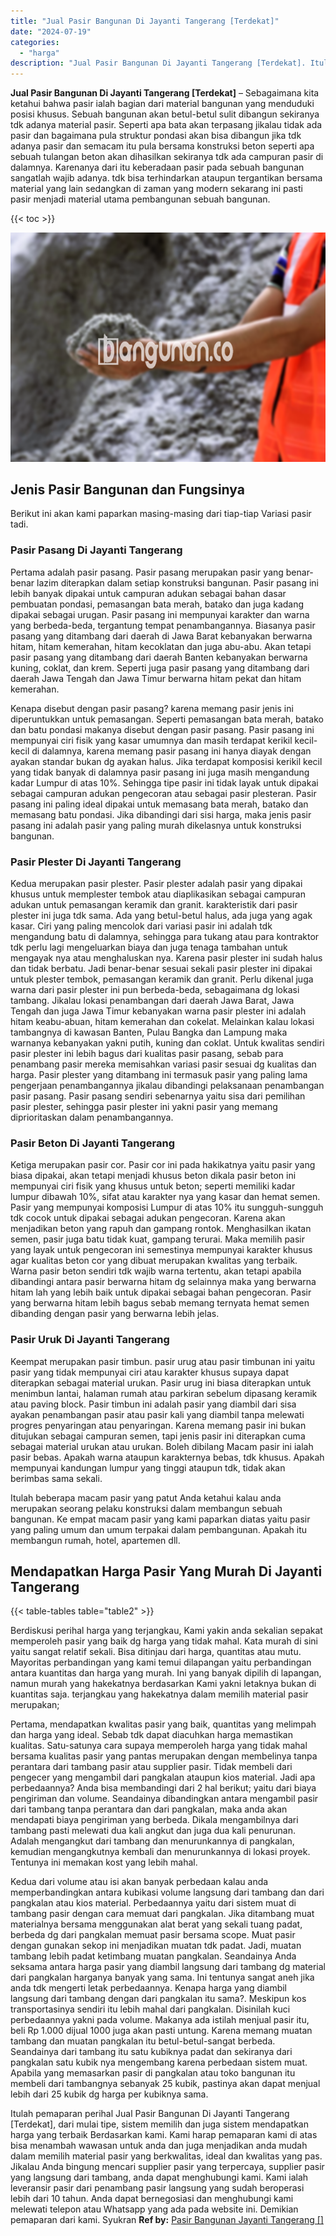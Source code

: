 ```yaml
---
title: "Jual Pasir Bangunan Di Jayanti Tangerang [Terdekat]"
date: "2024-07-19"
categories: 
  - "harga"
description: "Jual Pasir Bangunan Di Jayanti Tangerang [Terdekat]. Itulah pemaparan perihal Jual Pasir Bangunan Di Jayanti Tangerang [Terdekat], dari mulai tipe, sistem..."
---
```


**Jual Pasir Bangunan Di Jayanti Tangerang \[Terdekat\]** – Sebagaimana kita ketahui bahwa pasir ialah bagian dari material bangunan yang menduduki posisi khusus. Sebuah bangunan akan betul-betul sulit dibangun sekiranya tdk adanya material pasir. Seperti apa bata akan terpasang jikalau tidak ada pasir dan bagaimana pula struktur pondasi akan bisa dibangun jika tdk adanya pasir dan semacam itu pula bersama konstruksi beton seperti apa sebuah tulangan beton akan dihasilkan sekiranya tdk ada campuran pasir di dalamnya. Karenanya dari itu keberadaan pasir pada sebuah bangunan sangatlah wajib adanya. tdk bisa terhindarkan ataupun tergantikan bersama material yang lain sedangkan di zaman yang modern sekarang ini pasti pasir menjadi material utama pembangunan sebuah bangunan.

{{< toc >}}

![Jual Pasir Bangunan Di Jayanti Tangerang [Terdekat]](/images/jual-pasir-bangunan-56.png)

## Jenis Pasir Bangunan dan Fungsinya

Berikut ini akan kami paparkan masing-masing dari tiap-tiap Variasi pasir tadi.

### Pasir Pasang Di Jayanti Tangerang

Pertama adalah pasir pasang. Pasir pasang merupakan pasir yang benar-benar lazim diterapkan dalam setiap konstruksi bangunan. Pasir pasang ini lebih banyak dipakai untuk campuran adukan sebagai bahan dasar pembuatan pondasi, pemasangan bata merah, batako dan juga kadang dipakai sebagai urugan. Pasir pasang ini mempunyai karakter dan warna yang berbeda-beda, tergantung tempat penambangannya. Biasanya pasir pasang yang ditambang dari daerah di Jawa Barat kebanyakan berwarna hitam, hitam kemerahan, hitam kecoklatan dan juga abu-abu. Akan tetapi pasir pasang yang ditambang dari daerah Banten kebanyakan berwarna kuning, coklat, dan krem. Seperti juga pasir pasang yang ditambang dari daerah Jawa Tengah dan Jawa Timur berwarna hitam pekat dan hitam kemerahan.

Kenapa disebut dengan pasir pasang? karena memang pasir jenis ini diperuntukkan untuk pemasangan. Seperti pemasangan bata merah, batako dan batu pondasi makanya disebut dengan pasir pasang. Pasir pasang ini mempunyai ciri fisik yang kasar umumnya dan masih terdapat kerikil kecil-kecil di dalamnya, karena memang pasir pasang ini hanya diayak dengan ayakan standar bukan dg ayakan halus. Jika terdapat komposisi kerikil kecil yang tidak banyak di dalamnya pasir pasang ini juga masih mengandung kadar Lumpur di atas 10%. Sehingga tipe pasir ini tidak layak untuk dipakai sebagai campuran adukan pengecoran atau sebagai pasir plesteran. Pasir pasang ini paling ideal dipakai untuk memasang bata merah, batako dan memasang batu pondasi. Jika dibandingi dari sisi harga, maka jenis pasir pasang ini adalah pasir yang paling murah dikelasnya untuk konstruksi bangunan.

### Pasir Plester Di Jayanti Tangerang

Kedua merupakan pasir plester. Pasir plester adalah pasir yang dipakai khusus untuk memplester tembok atau diaplikasikan sebagai campuran adukan untuk pemasangan keramik dan granit. karakteristik dari pasir plester ini juga tdk sama. Ada yang betul-betul halus, ada juga yang agak kasar. Ciri yang paling mencolok dari variasi pasir ini adalah tdk mengandung batu di dalamnya, sehingga para tukang atau para kontraktor tdk perlu lagi mengeluarkan biaya dan juga tenaga tambahan untuk mengayak nya atau menghaluskan nya. Karena pasir plester ini sudah halus dan tidak berbatu. Jadi benar-benar sesuai sekali pasir plester ini dipakai untuk plester tembok, pemasangan keramik dan granit. Perlu dikenal juga warna dari pasir plester ini pun berbeda-beda, sebagaimana dg lokasi tambang. Jikalau lokasi penambangan dari daerah Jawa Barat, Jawa Tengah dan juga Jawa Timur kebanyakan warna pasir plester ini adalah hitam keabu-abuan, hitam kemerahan dan cokelat. Melainkan kalau lokasi tambangnya di kawasan Banten, Pulau Bangka dan Lampung maka warnanya kebanyakan yakni putih, kuning dan coklat. Untuk kwalitas sendiri pasir plester ini lebih bagus dari kualitas pasir pasang, sebab para penambang pasir mereka memisahkan variasi pasir sesuai dg kualitas dan harga. Pasir plester yang ditambang ini termasuk pasir yang paling lama pengerjaan penambangannya jikalau dibandingi pelaksanaan penambangan pasir pasang. Pasir pasang sendiri sebenarnya yaitu sisa dari pemilihan pasir plester, sehingga pasir plester ini yakni pasir yang memang diprioritaskan dalam penambangannya.

### Pasir Beton Di Jayanti Tangerang

Ketiga merupakan pasir cor. Pasir cor ini pada hakikatnya yaitu pasir yang biasa dipakai, akan tetapi menjadi khusus beton dikala pasir beton ini mempunyai ciri fisik yang khusus untuk beton; seperti memiliki kadar lumpur dibawah 10%, sifat atau karakter nya yang kasar dan hemat semen. Pasir yang mempunyai komposisi Lumpur di atas 10% itu sungguh-sungguh tdk cocok untuk dipakai sebagai adukan pengecoran. Karena akan menjadikan beton yang rapuh dan gampang rontok. Menghasilkan ikatan semen, pasir juga batu tidak kuat, gampang terurai. Maka memilih pasir yang layak untuk pengecoran ini semestinya mempunyai karakter khusus agar kualitas beton cor yang dibuat merupakan kwalitas yang terbaik. Warna pasir beton sendiri tdk wajib warna tertentu, akan tetapi apabila dibandingi antara pasir berwarna hitam dg selainnya maka yang berwarna hitam lah yang lebih baik untuk dipakai sebagai bahan pengecoran. Pasir yang berwarna hitam lebih bagus sebab memang ternyata hemat semen dibanding dengan pasir yang berwarna lebih jelas.

### Pasir Uruk Di Jayanti Tangerang

Keempat merupakan pasir timbun. pasir urug atau pasir timbunan ini yaitu pasir yang tidak mempunyai ciri atau karakter khusus supaya dapat diterapkan sebagai material urukan. Pasir urug ini biasa diterapkan untuk menimbun lantai, halaman rumah atau parkiran sebelum dipasang keramik atau paving block. Pasir timbun ini adalah pasir yang diambil dari sisa ayakan penambangan pasir atau pasir kali yang diambil tanpa melewati progres penyaringan atau penyaringan. Karena memang pasir ini bukan ditujukan sebagai campuran semen, tapi jenis pasir ini diterapkan cuma sebagai material urukan atau urukan. Boleh dibilang Macam pasir ini ialah pasir bebas. Apakah warna ataupun karakternya bebas, tdk khusus. Apakah mempunyai kandungan lumpur yang tinggi ataupun tdk, tidak akan berimbas sama sekali.

Itulah beberapa macam pasir yang patut Anda ketahui kalau anda merupakan seorang pelaku konstruksi dalam membangun sebuah bangunan. Ke empat macam pasir yang kami paparkan diatas yaitu pasir yang paling umum dan umum terpakai dalam pembangunan. Apakah itu membangun rumah, hotel, apartemen dll.

## Mendapatkan Harga Pasir Yang Murah Di Jayanti Tangerang

{{< table-tables table="table2" >}}

Berdiskusi perihal harga yang terjangkau, Kami yakin anda sekalian sepakat memperoleh pasir yang baik dg harga yang tidak mahal. Kata murah di sini yaitu sangat relatif sekali. Bisa ditinjau dari harga, quantitas atau mutu. Mayoritas perbandingan yang kami temui dilapangan yaitu perbandingan antara kuantitas dan harga yang murah. Ini yang banyak dipilih di lapangan, namun murah yang hakekatnya berdasarkan Kami yakni letaknya bukan di kuantitas saja. terjangkau yang hakekatnya dalam memilih material pasir merupakan;

Pertama, mendapatkan kwalitas pasir yang baik, quantitas yang melimpah dan harga yang ideal. Sebab tdk dapat diacuhkan harga memastikan kualitas. Satu-satunya cara supaya memperoleh harga yang tidak mahal bersama kualitas pasir yang pantas merupakan dengan membelinya tanpa perantara dari tambang pasir atau supplier pasir. Tidak membeli dari pengecer yang mengambil dari pangkalan ataupun kios material. Jadi apa perbedaannya? Anda bisa membandingi dari 2 hal berikut; yaitu dari biaya pengiriman dan volume. Seandainya dibandingkan antara mengambil pasir dari tambang tanpa perantara dan dari pangkalan, maka anda akan mendapati biaya pengiriman yang berbeda. Dikala mengambilnya dari tambang pasti melewati dua kali angkut dan juga dua kali penurunan. Adalah mengangkut dari tambang dan menurunkannya di pangkalan, kemudian mengangkutnya kembali dan menurunkannya di lokasi proyek. Tentunya ini memakan kost yang lebih mahal.

Kedua dari volume atau isi akan banyak perbedaan kalau anda memperbandingkan antara kubikasi volume langsung dari tambang dan dari pangkalan atau kios material. Perbedaannya yaitu dari sistem muat di tambang pasir dengan cara memuat dari pangkalan. Jika ditambang muat materialnya bersama menggunakan alat berat yang sekali tuang padat, berbeda dg dari pangkalan memuat pasir bersama scope. Muat pasir dengan gunakan sekop ini menjadikan muatan tdk padat. Jadi, muatan tambang lebih padat ketimbang muatan pangkalan. Seandainya Anda seksama antara harga pasir yang diambil langsung dari tambang dg material dari pangkalan harganya banyak yang sama. Ini tentunya sangat aneh jika anda tdk mengerti letak perbedaannya. Kenapa harga yang diambil langsung dari tambang dengan dari pangkalan itu sama?. Meskipun kos transportasinya sendiri itu lebih mahal dari pangkalan. Disinilah kuci perbedaannya yakni pada volume. Makanya ada istilah menjual pasir itu, beli Rp 1.000 dijual 1000 juga akan pasti untung. Karena memang muatan tambang dan muatan pangkalan itu betul-betul-sangat berbeda. Seandainya dari tambang itu satu kubiknya padat dan sekiranya dari pangkalan satu kubik nya mengembang karena perbedaan sistem muat. Apabila yang memasarkan pasir di pangkalan atau toko bangunan itu membeli dari tambangnya sebanyak 25 kubik, pastinya akan dapat menjual lebih dari 25 kubik dg harga per kubiknya sama.

Itulah pemaparan perihal Jual Pasir Bangunan Di Jayanti Tangerang \[Terdekat\], dari mulai tipe, sistem memilih dan juga sistem mendapatkan harga yang terbaik Berdasarkan kami. Kami harap pemaparan kami di atas bisa menambah wawasan untuk anda dan juga menjadikan anda mudah dalam memilih material pasir yang berkwalitas, ideal dan kwalitas yang pas. Jikalau Anda bingung mencari supplier pasir yang terpercaya, supplier pasir yang langsung dari tambang, anda dapat menghubungi kami. Kami ialah leveransir pasir dari penambang pasir langsung yang sudah beroperasi lebih dari 10 tahun. Anda dapat bernegosiasi dan menghubungi kami melewati telepon atau Whatsapp yang ada pada website ini. Demikian pemaparan dari kami. Syukran
**Ref by:** [Pasir Bangunan Jayanti Tangerang []](https://id.wikipedia.org/wiki/Pasir)
